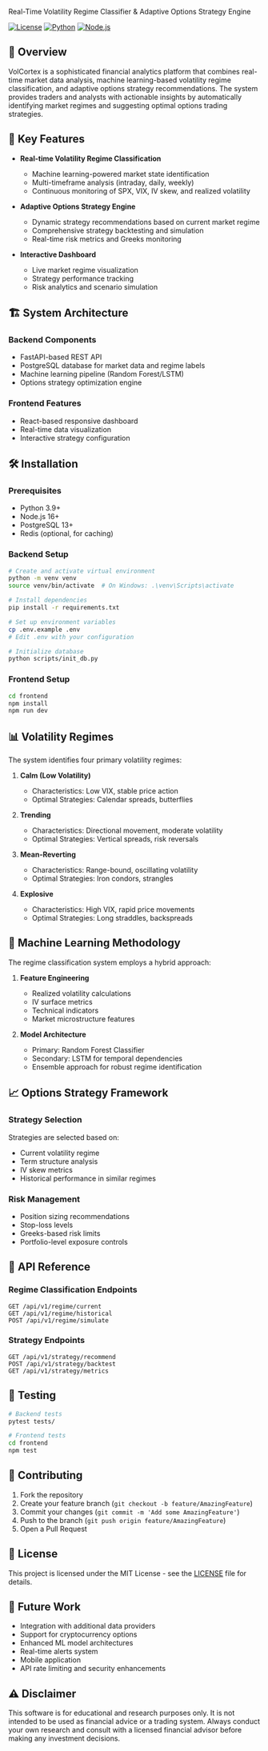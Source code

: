 Real-Time Volatility Regime Classifier & Adaptive Options Strategy Engine

[![License](https://img.shields.io/badge/license-MIT-blue.svg)](LICENSE)
[![Python](https://img.shields.io/badge/python-3.9%2B-blue)](https://www.python.org/downloads/)
[![Node.js](https://img.shields.io/badge/node-%3E%3D%2016.0.0-brightgreen)](https://nodejs.org/)

## 🚀 Overview

VolCortex is a sophisticated financial analytics platform that combines real-time market data analysis, machine learning-based volatility regime classification, and adaptive options strategy recommendations. The system provides traders and analysts with actionable insights by automatically identifying market regimes and suggesting optimal options trading strategies.

## 🌟 Key Features

- **Real-time Volatility Regime Classification**
  - Machine learning-powered market state identification
  - Multi-timeframe analysis (intraday, daily, weekly)
  - Continuous monitoring of SPX, VIX, IV skew, and realized volatility

- **Adaptive Options Strategy Engine**
  - Dynamic strategy recommendations based on current market regime
  - Comprehensive strategy backtesting and simulation
  - Real-time risk metrics and Greeks monitoring

- **Interactive Dashboard**
  - Live market regime visualization
  - Strategy performance tracking
  - Risk analytics and scenario simulation

## 🏗️ System Architecture

### Backend Components
- FastAPI-based REST API
- PostgreSQL database for market data and regime labels
- Machine learning pipeline (Random Forest/LSTM)
- Options strategy optimization engine

### Frontend Features
- React-based responsive dashboard
- Real-time data visualization
- Interactive strategy configuration

## 🛠️ Installation

### Prerequisites
- Python 3.9+
- Node.js 16+
- PostgreSQL 13+
- Redis (optional, for caching)

### Backend Setup
```bash
# Create and activate virtual environment
python -m venv venv
source venv/bin/activate  # On Windows: .\venv\Scripts\activate

# Install dependencies
pip install -r requirements.txt

# Set up environment variables
cp .env.example .env
# Edit .env with your configuration

# Initialize database
python scripts/init_db.py
```

### Frontend Setup
```bash
cd frontend
npm install
npm run dev
```

## 📊 Volatility Regimes

The system identifies four primary volatility regimes:

1. **Calm (Low Volatility)**
   - Characteristics: Low VIX, stable price action
   - Optimal Strategies: Calendar spreads, butterflies

2. **Trending**
   - Characteristics: Directional movement, moderate volatility
   - Optimal Strategies: Vertical spreads, risk reversals

3. **Mean-Reverting**
   - Characteristics: Range-bound, oscillating volatility
   - Optimal Strategies: Iron condors, strangles

4. **Explosive**
   - Characteristics: High VIX, rapid price movements
   - Optimal Strategies: Long straddles, backspreads

## 🧮 Machine Learning Methodology

The regime classification system employs a hybrid approach:

1. **Feature Engineering**
   - Realized volatility calculations
   - IV surface metrics
   - Technical indicators
   - Market microstructure features

2. **Model Architecture**
   - Primary: Random Forest Classifier
   - Secondary: LSTM for temporal dependencies
   - Ensemble approach for robust regime identification

## 📈 Options Strategy Framework

### Strategy Selection
Strategies are selected based on:
- Current volatility regime
- Term structure analysis
- IV skew metrics
- Historical performance in similar regimes

### Risk Management
- Position sizing recommendations
- Stop-loss levels
- Greeks-based risk limits
- Portfolio-level exposure controls

## 🔧 API Reference

### Regime Classification Endpoints
```
GET /api/v1/regime/current
GET /api/v1/regime/historical
POST /api/v1/regime/simulate
```

### Strategy Endpoints
```
GET /api/v1/strategy/recommend
POST /api/v1/strategy/backtest
GET /api/v1/strategy/metrics
```

## 🧪 Testing

```bash
# Backend tests
pytest tests/

# Frontend tests
cd frontend
npm test
```

## 🤝 Contributing

1. Fork the repository
2. Create your feature branch (`git checkout -b feature/AmazingFeature`)
3. Commit your changes (`git commit -m 'Add some AmazingFeature'`)
4. Push to the branch (`git push origin feature/AmazingFeature`)
5. Open a Pull Request

## 📝 License

This project is licensed under the MIT License - see the [LICENSE](LICENSE) file for details.

## 🔮 Future Work

- Integration with additional data providers
- Support for cryptocurrency options
- Enhanced ML model architectures
- Real-time alerts system
- Mobile application
- API rate limiting and security enhancements

## ⚠️ Disclaimer

This software is for educational and research purposes only. It is not intended to be used as financial advice or a trading system. Always conduct your own research and consult with a licensed financial advisor before making any investment decisions. 